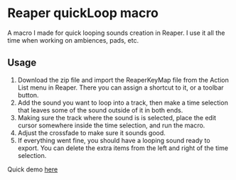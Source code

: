 # Reaper quickLoop macro

A macro I made for quick looping sounds creation in Reaper. I use it all the time when working on ambiences, pads, etc.

## Usage

1. Download the zip file and import the ReaperKeyMap file from the Action List menu in Reaper. There you can assign a shortcut to it, or a toolbar button.
2. Add the sound you want to loop into a track, then make a time selection that leaves some of the sound outside of it in both ends.
3. Making sure the track where the sound is is selected, place the edit cursor somewhere inside the time selection, and run the macro.
4. Adjust the crossfade to make sure it sounds good.
5. If everything went fine, you should have a looping sound ready to export. You can delete the extra items from the left and right of the time selection.

Quick demo [here](http://www.carlosyusim.com/blog/2016/1/5/reaper-quickloop-macro)
